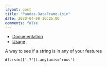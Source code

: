 ```yaml
---
layout: post
title: "Pandas.DataFrame.isin"
date: 2020-04-08 16:25:06
comments: false
---
```


* [Documentation](https://pandas.pydata.org/pandas-docs/stable/reference/api/pandas.DataFrame.isin.html)
* [Usage](https://nbviewer.jupyter.org/github/cliffwhitworth/machine_learning_notebooks/blob/master/CensusPredictions.ipynb)

A way to see if a string is in any of your features

```
df.isin([' ?']).any(axis='rows')
```


